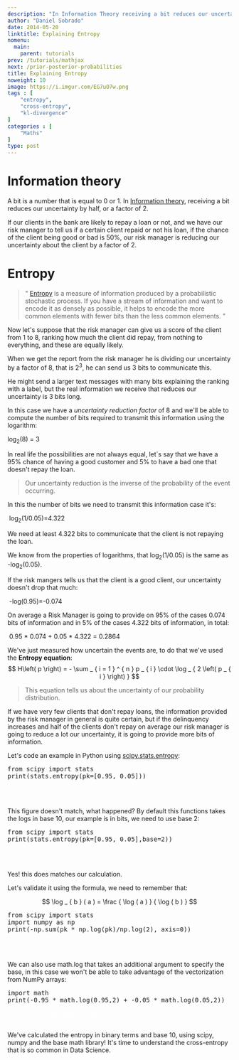 ```yaml
---
description: "In Information Theory receiving a bit reduces our uncertainty by half, or by a factor of 2. Our uncertainty reduction is the inverse of the probability of the event occurring."
author: "Daniel Sobrado"
date: 2014-05-20
linktitle: Explaining Entropy
nomenu:
  main:
    parent: tutorials
prev: /tutorials/mathjax
next: /prior-posterior-probabilities
title: Explaining Entropy
noweight: 10
image: https://i.imgur.com/EG7uO7w.png
tags : [
    "entropy",
    "cross-entropy",
    "kl-divergence"
]
categories : [
    "Maths"
]
type: post
---
```


# Information theory

A bit is a number that is equal to 0 or 1. In [Information theory](https://en.wikipedia.org/wiki/Information_theory), receiving a bit reduces our uncertainty by half, or a factor of 2.

If our clients in the bank are likely to repay a loan or not, and we have our risk manager to tell us if a certain client repaid or not his loan, if the chance of the client being good or bad is 50%, our risk manager is reducing our uncertainty about the client by a factor of 2.

# Entropy

> " [Entropy](https://en.wikipedia.org/wiki/Entropy_(information_theory)) is a measure of information produced by a probabilistic stochastic process. If you have a stream of information and want to encode it as densely as possible, it helps to encode the more common elements with fewer bits than the less common elements. "

Now let's suppose that the risk manager can give us a score of the client from 1 to 8, ranking how much the client did repay, from nothing to everything, and these are equally likely.

When we get the report from the risk manager he is dividing our uncertainty by a factor of 8, that is 2<sup>3</sup>, he can send us 3 bits to communicate this.

He might send a larger text messages with many bits explaining the ranking with a label, but the real information we receive that reduces our uncertainty is 3 bits long. 

In this case we have a *uncertainty reduction factor* of 8 and we'll be able to compute the number of bits required to transmit this information using the logarithm: 

log<sub>2</sub>(8) = 3

In real life the possibilities are not always equal, let´s say that we have a 95% chance of having a good customer and 5% to have a bad one that doesn't repay the loan.

> Our uncertainty reduction is the inverse of the probability of the event occurring.

In this the number of bits we need to transmit this information case it's: 

​	log<sub>2</sub>(1/0.05)=4.322

We need at least 4.322 bits to communicate that the client is not repaying the loan.

We know from the properties of logarithms, that log<sub>2</sub>(1/0.05) is the same as -log<sub>2</sub>(0.05).

If the risk mangers tells us that the client is a good client, our uncertainty doesn't drop that much:

​	-log(0.95)=-0.074

On average a Risk Manager is going to provide on 95% of the cases 0.074 bits of information and in 5% of the cases 4.322 bits of information, in total: 

​	0.95 * 0.074 + 0.05 * 4.322 = 0.2864

We've just measured how uncertain the events are, to do that we've used the **Entropy equation**:
$$
H\left( p \right) = - \sum _ { i = 1 } ^ { n } p _ { i } \cdot \log _ { 2 \left( p _ { i } \right) }
$$

> This equation tells us about the uncertainty of our probability distribution.

If we have very few clients that don't repay loans, the information provided by the risk manager in general is quite certain, but if the delinquency increases and half of the clients don't repay on average our risk manager is going to reduce a lot our uncertainty, it is going to provide more bits of information.

Let's code an example in Python using   [scipy.stats.entropy](https://docs.scipy.org/doc/scipy/reference/generated/scipy.stats.entropy.html):

<pre class="prettyprint lang-py linenums">
from scipy import stats
print(stats.entropy(pk=[0.95, 0.05]))
<span class="nocode" style="color:white">
Output: 0.1985152433458726
</span>
</pre>

This figure doesn't match, what happened? By default this functions takes the logs in base 10, our example is in bits, we need to use base 2:

<pre class="prettyprint lang-py linenums">
from scipy import stats
print(stats.entropy(pk=[0.95, 0.05],base=2))
<span class="nocode" style="color:white">
Output: 0.2863969571159562
</span>
</pre>

Yes! this does matches our calculation. 

Let's validate it using the formula, we need to remember that:

$$
\log _ { b } ( a ) = \frac { \log ( a ) } { \log ( b ) }
$$

<pre class="prettyprint lang-py linenums">
from scipy import stats
import numpy as np
print(-np.sum(pk * np.log(pk)/np.log(2), axis=0))
<span class="nocode" style="color:white">
Output: 0.2863969571159562
</span>
</pre>

We can also use math.log that takes an additional argument to specify the base, in this case we won't be able to take advantage of the vectorization from NumPy arrays:

<pre class="prettyprint lang-py linenums">
import math
print(-0.95 * math.log(0.95,2) + -0.05 * math.log(0.05,2))
<span class="nocode" style="color:white">
Output: 0.28639695711595625
</span>
</pre>
We've calculated the entropy in binary terms and base 10, using scipy, numpy and the base math library! It's time to understand the cross-entropy that is so common in Data Science.
